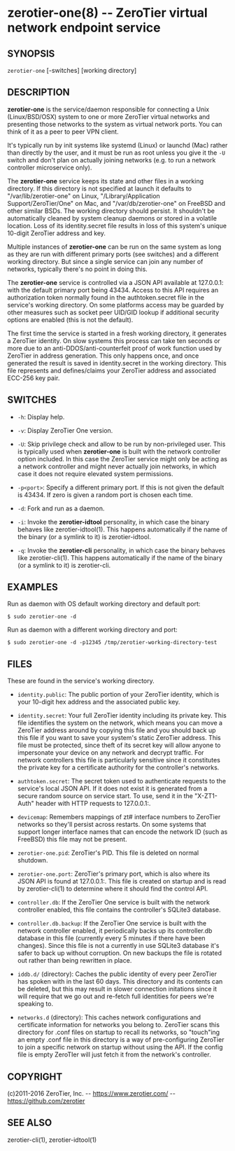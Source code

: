 zerotier-one(8) -- ZeroTier virtual network endpoint service
============================================================

## SYNOPSIS

`zerotier-one` [-switches] [working directory]

## DESCRIPTION

**zerotier-one** is the service/daemon responsible for connecting a Unix (Linux/BSD/OSX) system to one or more ZeroTier virtual networks and presenting those networks to the system as virtual network ports. You can think of it as a peer to peer VPN client.

It's typically run by init systems like systemd (Linux) or launchd (Mac) rather than directly by the user, and it must be run as root unless you give it the `-U` switch and don't plan on actually joining networks (e.g. to run a network controller microservice only).

The **zerotier-one** service keeps its state and other files in a working directory. If this directory is not specified at launch it defaults to "/var/lib/zerotier-one" on Linux, "/Library/Application Support/ZeroTier/One" on Mac, and "/var/db/zerotier-one" on FreeBSD and other similar BSDs. The working directory should persist. It shouldn't be automatically cleaned by system cleanup daemons or stored in a volatile location. Loss of its identity.secret file results in loss of this system's unique 10-digit ZeroTier address and key.

Multiple instances of **zerotier-one** can be run on the same system as long as they are run with different primary ports (see switches) and a different working directory. But since a single service can join any number of networks, typically there's no point in doing this.

The **zerotier-one** service is controlled via a JSON API available at 127.0.0.1:<primary port> with the default primary port being 43434. Access to this API requires an authorization token normally found in the authtoken.secret file in the service's working directory. On some platforms access may be guarded by other measures such as socket peer UID/GID lookup if additional security options are enabled (this is not the default).

The first time the service is started in a fresh working directory, it generates a ZeroTier identity. On slow systems this process can take ten seconds or more due to an anti-DDOS/anti-counterfeit proof of work function used by ZeroTier in address generation. This only happens once, and once generated the result is saved in identity.secret in the working directory. This file represents and defines/claims your ZeroTier address and associated ECC-256 key pair.

## SWITCHES

 * `-h`:
   Display help.

 * `-v`:
   Display ZeroTier One version.

 * `-U`:
   Skip privilege check and allow to be run by non-privileged user. This is typically used when **zerotier-one** is built with the network controller option included. In this case the ZeroTier service might only be acting as a network controller and might never actually join networks, in which case it does not require elevated system permissions.

 * `-p<port>`:
   Specify a different primary port. If this is not given the default is 43434. If zero is given a random port is chosen each time.

 * `-d`:
   Fork and run as a daemon.

 * `-i`:
   Invoke the **zerotier-idtool** personality, in which case the binary behaves like zerotier-idtool(1). This happens automatically if the name of the binary (or a symlink to it) is zerotier-idtool.

 * `-q`:
   Invoke the **zerotier-cli** personality, in which case the binary behaves like zerotier-cli(1). This happens automatically if the name of the binary (or a symlink to it) is zerotier-cli.

## EXAMPLES

Run as daemon with OS default working directory and default port:

    $ sudo zerotier-one -d

Run as daemon with a different working directory and port:

    $ sudo zerotier-one -d -p12345 /tmp/zerotier-working-directory-test

## FILES

These are found in the service's working directory.

 * `identity.public`:
   The public portion of your ZeroTier identity, which is your 10-digit hex address and the associated public key.

 * `identity.secret`:
   Your full ZeroTier identity including its private key. This file identifies the system on the network, which means you can move a ZeroTier address around by copying this file and you should back up this file if you want to save your system's static ZeroTier address. This file must be protected, since theft of its secret key will allow anyone to impersonate your device on any network and decrypt traffic. For network controllers this file is particularly sensitive since it constitutes the private key for a certificate authority for the controller's networks.

 * `authtoken.secret`:
   The secret token used to authenticate requests to the service's local JSON API. If it does not exist it is generated from a secure random source on service start. To use, send it in the "X-ZT1-Auth" header with HTTP requests to 127.0.0.1:<primary port>.

 * `devicemap`:
   Remembers mappings of zt# interface numbers to ZeroTier networks so they'll persist across restarts. On some systems that support longer interface names that can encode the network ID (such as FreeBSD) this file may not be present.

 * `zerotier-one.pid`:
   ZeroTier's PID. This file is deleted on normal shutdown.

 * `zerotier-one.port`:
   ZeroTier's primary port, which is also where its JSON API is found at 127.0.0.1:<this port>. This file is created on startup and is read by zerotier-cli(1) to determine where it should find the control API.

 * `controller.db`:
   If the ZeroTier One service is built with the network controller enabled, this file contains the controller's SQLite3 database.

 * `controller.db.backup`:
   If the ZeroTier One service is built with the network controller enabled, it periodically backs up its controller.db database in this file (currently every 5 minutes if there have been changes). Since this file is not a currently in use SQLite3 database it's safer to back up without corruption. On new backups the file is rotated out rather than being rewritten in place.

 * `iddb.d/` (directory):
   Caches the public identity of every peer ZeroTier has spoken with in the last 60 days. This directory and its contents can be deleted, but this may result in slower connection initations since it will require that we go out and re-fetch full identities for peers we're speaking to.

 * `networks.d` (directory):
   This caches network configurations and certificate information for networks you belong to. ZeroTier scans this directory for <network ID>.conf files on startup to recall its networks, so "touch"ing an empty <network ID>.conf file in this directory is a way of pre-configuring ZeroTier to join a specific network on startup without using the API. If the config file is empty ZeroTIer will just fetch it from the network's controller.

## COPYRIGHT

(c)2011-2016 ZeroTier, Inc. -- https://www.zerotier.com/ -- https://github.com/zerotier

## SEE ALSO

zerotier-cli(1), zerotier-idtool(1)
